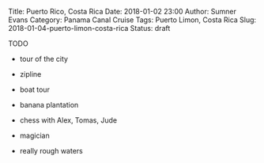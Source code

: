 Title: Puerto Rico, Costa Rica
Date: 2018-01-02 23:00
Author: Sumner Evans
Category: Panama Canal Cruise
Tags: Puerto Limon, Costa Rica
Slug: 2018-01-04-puerto-limon-costa-rica
Status: draft

TODO

- tour of the city
- zipline
- boat tour
- banana plantation

- chess with Alex, Tomas, Jude
- magician
- really rough waters
